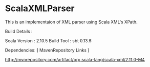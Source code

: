 # ScalaXMLParser

This is an implementaion of XML parser using Scala XML's XPath.


Build Details :

Scala Version : 2.10.5
Build Tool : sbt 0.13.6


Dependencies: [ MavenRepository Links ]

http://mvnrepository.com/artifact/org.scala-lang/scala-xml/2.11.0-M4
